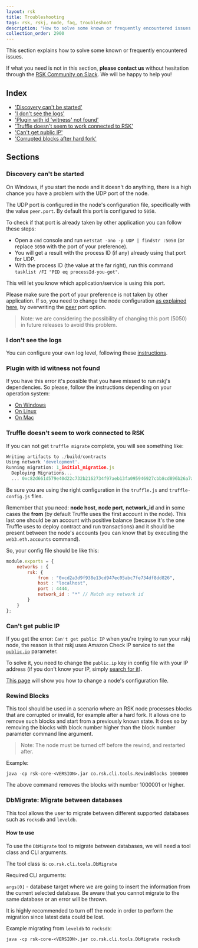 ```yaml
---
layout: rsk
title: Troubleshooting
tags: rsk, rskj, node, faq, troubleshoot
description: "How to solve some known or frequently encountered issues when working with RSKj"
collection_order: 2900
---
```


This section explains how to solve some known or frequently encountered issues.

If what you need is not in this section, **please contact us** without hesitation through the [RSK Community on Slack](/slack/). We will be happy to help you!

## Index

- ['Discovery can't be started'](#discovery-cant-be-started)
- ['I don't see the logs'](#i-dont-see-the-logs)
- ['Plugin with id 'witness' not found'](#plugin-with-id-witness-not-found)
- ['Truffle doesn't seem to work connected to RSK'](#truffle-doesnt-seem-to-work-connected-to-rsk)
- ['Can't get public IP'](#cant-get-public-ip)
- ['Corrupted blocks after hard fork'](#rewind-blocks)

## Sections

### Discovery can't be started

On Windows, if you start the node and it doesn't do anything, there is a high chance you have a problem with the UDP port of the node.

The UDP port is configured in the node's configuration file, specifically with the value `peer.port`. By default this port is configured to `5050`.

To check if that port is already taken by other application you can follow these steps:

* Open a `cmd` console and run `netstat -ano -p UDP | findstr :5050` (or replace `5050` with the port of your preference).
* You will get a result with the process ID (if any) already using that port for UDP.
* With the process ID (the value at the far right), run this command `tasklist /FI "PID eq processId-you-got"`.

This will let you know which application/service is using this port.

Please make sure the port of your preference is not taken by other application. If so, you need to change the node configuration [as explained here](/rsk/node/configure/#setting-your-own-config-preferences), by overwriting the [peer](/rsk/node/configure/reference/#peer) port option.

> Note: we are considering the possibility of changing this port (5050) in future releases to avoid this problem.

### I don't see the logs

You can configure your own log level, following these [instructions](/rsk/node/configure/verbosity).

### Plugin with id witness not found

If you have this error it's possible that you have missed to run rskj's dependencies.
So please, follow the instructions depending on your operation system:

- [On Windows](/rsk/node/contribute/windows)
- [On Linux](/rsk/node/contribute/linux)
- [On Mac](/rsk/node/contribute/macos)

### Truffle doesn't seem to work connected to RSK

If you can not get `truffle migrate` complete, you will see something like:

```javascript
Writing artifacts to ./build/contracts
Using network 'development'.
Running migration: 1_initial_migration.js
  Deploying Migrations...
  ... 0xc82d661d579e40d22c732b2162734f97aeb13fa095946927cbb8cd896b26a7a3
```

Be sure you are using the right configuration in the `truffle.js` and `truffle-config.js` files.

Remember that you need: **node host**, **node port**, **network_id** and in some cases the **from** (by default Truffle uses the first account in the node). This last one should be an account with positive balance (because it's the one Truffle uses to deploy contract and run transactions) and it should be present between the node's accounts (you can know that by executing the `web3.eth.accounts` command).

So, your config file should be like this:

``` javascript
module.exports = {
    networks : {
        rsk: {
            from : "0xcd2a3d9f938e13cd947ec05abc7fe734df8dd826",
            host : "localhost",
            port : 4444,
            network_id : "*" // Match any network id
        }
    }
};
```

### Can't get public IP

If you get the error:
`Can't get public IP` when you're trying to run your rskj node, the reason is that rskj uses Amazon Check IP service to set the [`public.ip`](/rsk/node/configure/reference/#publicip) parameter.

To solve it, you need to change the `public.ip` key in config file with your IP address (if you don't know your IP, simply [search for it](https://www.google.com/search?q=what's+my+IP+address)).

[This page](/rsk/node/configure) will show you how to change a node's configuration file.

### Rewind Blocks

This tool should be used in a scenario where an RSK node processes blocks that are corrupted or invalid, for example after a hard fork. It allows one to remove such blocks and start from a previously known state. It does so by removing the blocks with block number higher than the block number parameter command line argument.

> Note: The node must be turned off before the rewind, and restarted after.

Example:

`java -cp rsk-core-<VERSION>.jar co.rsk.cli.tools.RewindBlocks 1000000`

The above command removes the blocks with number 1000001 or higher.

### DbMigrate: Migrate between databases

This tool allows the user to migrate between different supported databases such as `rocksdb` and `leveldb`. 

#### How to use

To use the `DbMigrate` tool to migrate between databases, we will need a tool class and CLI arguments.

The tool class is: `co.rsk.cli.tools.DbMigrate`

Required CLI arguments:

`args[0]` - database target where we are going to insert the information from the current selected database.
Be aware that you cannot migrate to the same database or an error will be thrown.

It is highly recommended to turn off the node in order to perform the migration since latest data could be lost.

Example migrating from `leveldb` to `rocksdb`:

`java -cp rsk-core-<VERSION>.jar co.rsk.cli.tools.DbMigrate rocksdb`
